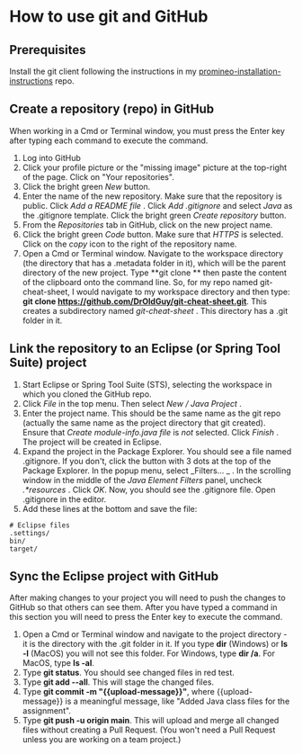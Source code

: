 # How to use git and GitHub

## Prerequisites

Install the git client following the instructions in my [promineo-installation-instructions](https://github.com/DrOldGuy/promineo-installation-instructions) repo.

## Create a repository (repo) in GitHub

When working in a Cmd or Terminal window, you must press the Enter key after typing each command to execute the command.

1. Log into GitHub
1. Click your profile picture or the "missing image" picture at the top-right of the page. Click on "Your repositories".
1. Click the bright green  _New_  button.
1. Enter the name of the new repository. Make sure that the repository is public. Click  _Add a README file_ . Click  _Add .gitignore_  and select  _Java_  as the .gitignore template. Click the bright green  _Create repository_  button.
1. From the  _Repositories_  tab in GitHub, click on the new project name.
1. Click the bright green  _Code_  button. Make sure that  _HTTPS_  is selected. Click on the  _copy_  icon to the right of the repository name.
1. Open a Cmd or Terminal window. Navigate to the workspace directory (the directory that has a .metadata folder in it), which will be the parent directory of the new project. Type **git clone ** then paste the content of the clipboard onto the command line. So, for my repo named git-cheat-sheet, I would navigate to my workspace directory and then type: **git clone https://github.com/DrOldGuy/git-cheat-sheet.git**. This creates a subdirectory named  _git-cheat-sheet_ . This directory has a .git folder in it.

## Link the repository to an Eclipse (or Spring Tool Suite) project

1. Start Eclipse or Spring Tool Suite (STS), selecting the workspace in which you cloned the GitHub repo.
1. Click  _File_  in the top menu. Then select  _New / Java Project_ .
1. Enter the project name. This should be the same name as the git repo (actually the same name as the project directory that git created). Ensure that  _Create module-info.java file_  is  _not_  selected. Click  _Finish_ . The project will be created in Eclipse.
1. Expand the project in the Package Explorer. You should see a file named .gitignore. If you don't, click the button with 3 dots at the top of the Package Explorer. In the popup menu, select  _Filters... _ . In the scrolling window in the middle of the  _Java Element Filters_  panel, uncheck  _.*resources_ . Click _OK_. Now, you should see the .gitignore file. Open .gitignore in the editor.
1. Add these lines at the bottom and save the file:

```
# Eclipse files
.settings/
bin/
target/
```

## Sync the Eclipse project with GitHub

After making changes to your project you will need to push the changes to GitHub so that others can see them. After you have typed a command in this section you will need to press the Enter key to execute the command.

1. Open a Cmd or Terminal window and navigate to the project directory - it is the directory with the .git folder in it. If you type **dir** (Windows) or **ls -l** (MacOS) you will not see this folder. For Windows, type **dir /a**. For MacOS, type **ls -al**.
1. Type **git status**. You should see changed files in red test.
1. Type **git add --all**. This will stage the changed files.
1. Type **git commit -m "{{upload-message}}"**, where {{upload-message}} is a meaningful message, like "Added Java class files for the assignment".
1. Type **git push -u origin main**. This will upload and merge all changed files without creating a Pull Request. (You won't need a Pull Request unless you are working on a team project.)